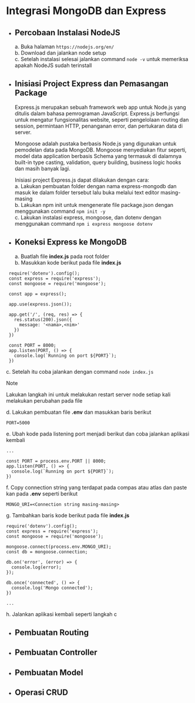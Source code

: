 # Integrasi MongoDB dan Express

* ## Percobaan Instalasi NodeJS
  a. Buka halaman ```https://nodejs.org/en/``` <br>
  b. Download dan jalankan node setup <br>
  c. Setelah instalasi selesai jalankan command ```node -v``` untuk memeriksa apakah NodeJS sudah terinstall <br>
  
* ## Inisiasi Project Express dan Pemasangan Package
  Express.js merupakan sebuah framework web app untuk Node.js yang ditulis dalam bahasa pemrograman JavaScript. Express.js berfungsi untuk mengatur fungsionalitas website, seperti pengelolaan routing dan session, permintaan HTTP, penanganan error, dan pertukaran data di server. <br>

  Mongoose adalah pustaka berbasis Node.js yang digunakan untuk pemodelan data pada MongoDB. Mongoose menyediakan fitur seperti, model data application berbasis Schema yang termasuk di dalamnya built-in type casting, validation, query building, business logic hooks dan masih banyak lagi. <br>

  Inisiasi project Express.js dapat dilakukan dengan cara: <br>
  a. Lakukan pembuatan folder dengan nama express-mongodb dan masuk ke dalam folder tersebut lalu buka melalui text editor masing-masing <br>
  b. Lakukan npm init untuk mengenerate file package.json dengan menggunakan command ```npm init -y``` <br>
  c. Lakukan instalasi express, mongoose, dan dotenv dengan menggunakan command ```npm i express mongoose dotenv``` <br>
  
* ## Koneksi Express ke MongoDB
  a. Buatlah file **index.js** pada root folder <br>
  b. Masukkan kode berikut pada file **index.js** <br>
 ```
  require('dotenv').config();
  const express = require('express');
  const mongoose = require('mongoose');

  const app = express();

  app.use(express.json());

  app.get('/', (req, res) => {
    res.status(200).json({
      message: '<nama>,<nim>'
    })
  })

  const PORT = 8000;
  app.listen(PORT, () => {
    console.log(`Running on port ${PORT}`);
  })
 ```
  c. Setelah itu coba jalankan dengan command ```node index.js``` <br>
  > [!NOTE]
  > Lakukan langkah ini untuk melakukan restart server node setiap kali melakukan perubahan pada file
  > 
  d. Lakukan pembuatan file **.env** dan masukkan baris berikut <br>
  ```
  PORT=5000
  ```
  e. Ubah kode pada listening port menjadi berikut dan coba jalankan aplikasi kembali <br>
  ```
  ...

  const PORT = process.env.PORT || 8000;
  app.listen(PORT, () => {
    console.log(`Running on port ${PORT}`);
  })
  ```
  f. Copy connection string yang terdapat pada compas atau atlas dan paste kan pada **.env** seperti berikut <br>
  ```
  MONGO_URI=<Connection string masing-masing>
  ```
  g. Tambahkan baris kode berikut pada file **index.js** <br>
  ```
  require('dotenv').config();
  const express = require('express');
  const mongoose = require('mongoose');

  mongoose.connect(process.env.MONGO_URI);
  const db = mongoose.connection;

  db.on('error', (error) => {
    console.log(error);
  });

  db.once('connected', () => {
    console.log('Mongo connected');
  })

  ...
  ```
  h. Jalankan aplikasi kembali seperti langkah c <br>
  
* ## Pembuatan Routing
* ## Pembuatan Controller
* ## Pembuatan Model
* ## Operasi CRUD

